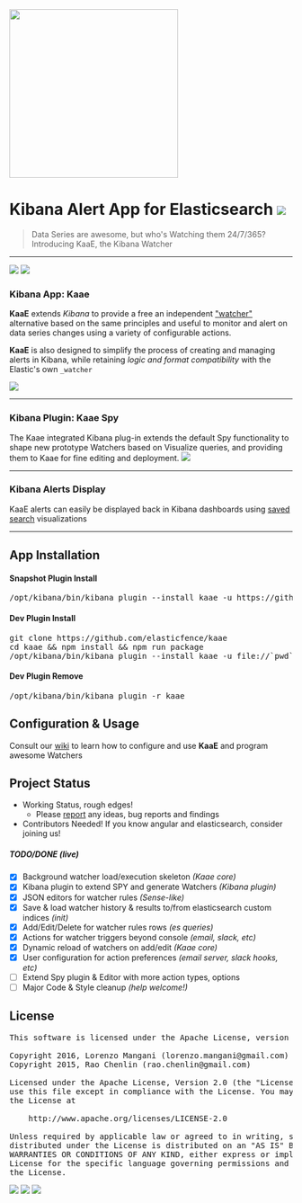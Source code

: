 <img src="http://i.imgur.com/o25tuAG.png" width="300"/>

# Kibana Alert App for Elasticsearch <img src="https://camo.githubusercontent.com/15f26c4f603cac9bf415c841a8a60077f6db5102/687474703a2f2f696d6775722e636f6d2f654c446f4f4b592e706e67">

> Data Series are awesome, but who's Watching them 24/7/365? Introducing KaaE, the Kibana Watcher

---

<img src="https://img.shields.io/badge/kibana-4.5+-yellow.svg"/>
<img src="https://img.shields.io/badge/elasticsearch-*-yellow.svg"/>


### Kibana App: Kaae
**KaaE** extends *Kibana* to provide a free an independent  ["watcher"](https://www.elastic.co/guide/en/watcher/current/introduction.html) alternative based on the same principles and useful to monitor and alert on data series changes using a variety of configurable actions.

**KaaE** is also designed to simplify the process of creating and managing alerts in Kibana, while retaining *logic and format compatibility* with the Elastic's own ```_watcher```

<!--<img src="http://i.imgur.com/aDHvUxf.png" width="400" /> -->

<img src="http://i.imgur.com/sheqvAc.gif" />

---

### Kibana Plugin: Kaae Spy
The Kaae integrated Kibana plug-in extends the default Spy functionality to shape new prototype Watchers based on Visualize queries, and providing them to Kaae for fine editing and deployment.
<img src="http://i.imgur.com/4lDTOVR.png" />

---

### Kibana Alerts Display
KaaE alerts can easily be displayed back in Kibana dashboards using [saved search](https://github.com/elasticfence/kaae/wiki/KAAE-Alerts-in-Dashboard) visualizations


--------------

## App Installation

#### Snapshot Plugin Install
<pre>
/opt/kibana/bin/kibana plugin --install kaae -u https://github.com/elasticfence/kaae/releases/download/snapshot/kaae-latest.tar.gz
</pre>

#### Dev Plugin Install
<pre>
git clone https://github.com/elasticfence/kaae
cd kaae && npm install && npm run package
/opt/kibana/bin/kibana plugin --install kaae -u file://`pwd`/kaae-latest.tar.gz
</pre>

#### Dev Plugin Remove
<pre>
/opt/kibana/bin/kibana plugin -r kaae
</pre>

## Configuration & Usage

Consult our [wiki](https://github.com/elasticfence/kaae/wiki) to learn how to configure and use **KaaE** and program awesome Watchers


## Project Status 

* Working Status, rough edges! 
  * Please [report](https://github.com/elasticfence/kaae/issues) any ideas, bug reports and findings
* Contributors Needed! If you know angular and elasticsearch, consider joining us!
 

##### TODO/DONE (live)

- [x] Background watcher load/execution skeleton  _(Kaae core)_
- [x] Kibana plugin to extend SPY and generate Watchers  _(Kibana plugin)_
- [x] JSON editors for watcher rules _(Sense-like)_
- [x] Save & load watcher history & results to/from elasticsearch custom indices _(init)_
- [x] Add/Edit/Delete for watcher rules rows _(es queries)_
- [x] Actions for watcher triggers beyond console _(email, slack, etc)_
- [x] Dynamic reload of watchers on add/edit _(Kaae core)_
- [x] User configuration for action preferences _(email server, slack hooks, etc)_
- [ ] Extend Spy plugin & Editor with more action types, options
- [ ] Major Code & Style cleanup _(help welcome!)_
 
## License
<pre>
This software is licensed under the Apache License, version 2 ("ALv2"), quoted below.

Copyright 2016, Lorenzo Mangani (lorenzo.mangani@gmail.com)
Copyright 2015, Rao Chenlin (rao.chenlin@gmail.com)

Licensed under the Apache License, Version 2.0 (the "License"); you may not
use this file except in compliance with the License. You may obtain a copy of
the License at

    http://www.apache.org/licenses/LICENSE-2.0

Unless required by applicable law or agreed to in writing, software
distributed under the License is distributed on an "AS IS" BASIS, WITHOUT
WARRANTIES OR CONDITIONS OF ANY KIND, either express or implied. See the
License for the specific language governing permissions and limitations under
the License.
</pre>

<img src="https://img.shields.io/github/license/elasticfence/kaae.svg"/>
<img src="https://img.shields.io/badge/made%20with-love-red.svg"/>
<img src="https://img.shields.io/badge/edited%20with-nano-blue.svg"/>
